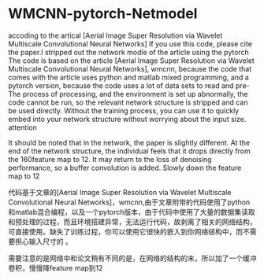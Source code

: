 # WMCNN-pytorch-Netmodel
accoding to the artical  [Aerial Image Super Resolution via Wavelet Multiscale Convolutional Neural Networks] If you use this code, please cite the paper.I  stripped out the network modle of the article using the pytorch
The code is based on the article [Aerial Image Super Resolution via Wavelet Multiscale Convolutional Neural Networks], wmcnn, because the code that comes with the article uses python and matlab mixed programming, and a pytorch version, because the code uses a lot of data sets to read and pre- The process of processing, and the environment is set up abnormally, the code cannot be run, so the relevant network structure is stripped and can be used directly. Without the training process, you can use it to quickly embed into your network structure without worrying about the input size.
attention
 
It should be noted that in the network, the paper is slightly different. At the end of the network structure, the individual feels that it drops directly from the 160feature map to 12. It may return to the loss of denoising performance, so a buffer convolution is added. Slowly down the feature map to 12



代码基于文章的[Aerial Image Super Resolution via Wavelet Multiscale Convolutional Neural Networks]，wmcnn,由于文章附带的代码使用了python和matlab混合编程，以及一个pytorch版本，由于代码中使用了大量的数据集读取和预处理的过程，而且环境搭建异常，无法运行代码，故剥离了相关的网络结构，可直接使用。缺失了训练过程，你可以使用它很快的嵌入到你网络结构中，而不需要担心输入尺寸的 。


 需要注意的是网络中和论文稍有不同的是，在网络的结构的末，所以加了一个缓冲卷积，慢慢降feature map到12 
